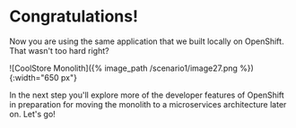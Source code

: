 # Congratulations!

Now you are using the same application that we built locally on OpenShift. That wasn't too hard right?

![CoolStore Monolith]({% image_path /scenario1/image27.png %}){:width="650 px"}

In the next step you'll explore more of the developer features of OpenShift in preparation for moving the monolith to a microservices architecture later on. Let's go!

